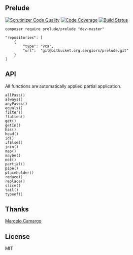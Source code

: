 Prelude
-------
[![Scrutinizer Code Quality](https://scrutinizer-ci.com/b/sergiors/prelude/badges/quality-score.png?b=master)](https://scrutinizer-ci.com/b/sergiors/prelude/?branch=master)
[![Code Coverage](https://scrutinizer-ci.com/b/sergiors/prelude/badges/coverage.png?b=master)](https://scrutinizer-ci.com/b/sergiors/prelude/?branch=master)
[![Build Status](https://scrutinizer-ci.com/b/sergiors/prelude/badges/build.png?b=master)](https://scrutinizer-ci.com/b/sergiors/prelude/build-status/master)


`composer require prelude/prelude "dev-master"`

```
"repositories": [
    {
        "type": "vcs",
        "url":  "git@bitbucket.org:sergiors/prelude.git"
    }
]
```

API
---
All functions are automatically applied partial application.

```
allPass()
always()
anyPasss()
equals()
filter()
flatten()
get()
getIn()
has()
head()
id()
ifElse()
join()
map()
maybe()
not()
partial()
pipe()
placeholder()
reduce()
replace()
slice()
tail()
typeof()
```

Thanks
------
[Marcelo Camargo](https://github.com/haskellcamargo)

License
-------
MIT

